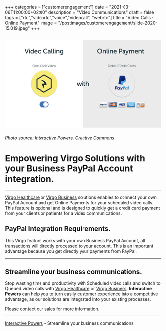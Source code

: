 +++
categories = ["customerengagement"]
date = "2021-03-06T11:00:00+02:00"
description = "Video Communications"
draft = false
tags = ["rtc","videortc","voice","videocall", "webrtc"]
title = "Video Calls · Online Payment"
image = "/postimages/customerengagement/slide-2020-15.019.jpeg"
+++

![training](/postimages/customerengagement/slide-2020-15.019.jpeg)
-----------
###### Photo source: Interactive Powers. Creative Commons

# Empowering Virgo Solutions with your Business PayPal Account integration.
--- 

 [Virgo Healthcare](https://blog.ivrpowers.com/post/products/virgo-healthcare/) or [Virgo Business](https://blog.ivrpowers.com/post/products/virgo-business/) solutions enables to connect your own PayPal Account and get Online Payments for your scheduled video calls. This feature is optional and is designed to quickly get a credit card payment from your clients or patients for a video communications.

##	PayPal Integration Requirements.

This Virgo feature works with your own Business PayPal Account, all transactions will directly processed to your account. This is an important advantage because you get directly your payments from PayPal.

---
##	Streamline your business communications.

Stop wasting time and productivity with Scheduled video calls and switch to Queued video calls with [Virgo Healthcare](https://blog.ivrpowers.com/post/products/virgo-healthcare/) or [Virgo Business](https://blog.ivrpowers.com/post/products/virgo-business/). **Interactive Powers** can help you to turn easily customer experience into a competitive advantage, as our solutions are integrated into your existing processes.

Please contact our [sales](https://www.ivrpowers.com/support-services/) for more information.

---
[Interactive Powers](http://www.ivrpowers.com/) - Streamline your business communications



